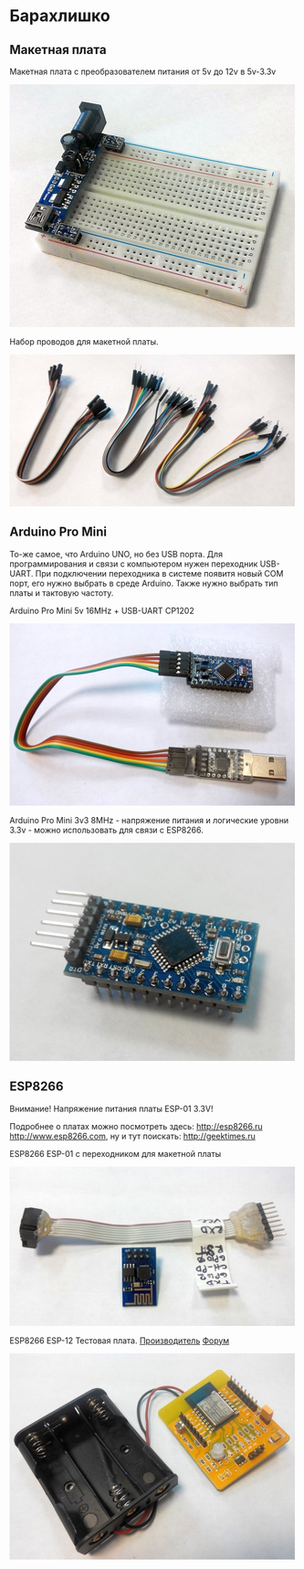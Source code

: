 # Барахлишко

## Макетная плата
Макетная плата с преобразователем питания от 5v до 12v в 5v-3.3v

![Breadboard](https://raw.githubusercontent.com/ruslan-ohitin/ardocs/master/img/breadboard_n_power.jpg)

Набор проводов для макетной платы.

![Jumpers](https://raw.githubusercontent.com/ruslan-ohitin/ardocs/master/img/jumperwire.jpg)

## Arduino Pro Mini
То-же самое, что Arduino UNO, но без USB порта. Для программирования и связи с компьютером нужен переходник USB-UART. При подключении переходника в системе появитя новый COM порт, его нужно выбрать в среде Arduino. Также нужно выбрать тип платы и тактовую частоту.

Arduino Pro Mini 5v 16MHz + USB-UART CP1202

![Arduino PRO mini](https://raw.githubusercontent.com/ruslan-ohitin/ardocs/master/img/arduino_promini.jpg)


Arduino Pro Mini 3v3 8MHz - напряжение питания и логические уровни 3.3v - можно использовать для связи с ESP8266.

![Arduino PRO mini 3v3](https://raw.githubusercontent.com/ruslan-ohitin/ardocs/master/img/arduino_promini_3v3.jpg)

## ESP8266
Внимание! Напряжение питания платы ESP-01 3.3V! 

Подробнее о платах можно посмотреть здесь: http://esp8266.ru http://www.esp8266.com, ну и тут поискать: http://geektimes.ru 

ESP8266 ESP-01 с переходником для макетной платы

![ESP-01](https://raw.githubusercontent.com/ruslan-ohitin/ardocs/master/img/esp8266-01.jpg)


ESP8266 ESP-12 Тестовая плата. 
[Производитель](http://www.electrodragon.com/w/ESP8266_IoT)
[Форум](http://www.esp8266.com/viewtopic.php?f=6&t=1172)

![ESP-12](https://raw.githubusercontent.com/ruslan-ohitin/ardocs/master/img/esp8266-devboard.jpg)
